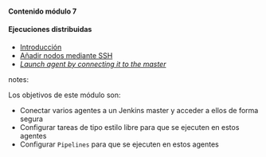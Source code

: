 #### Contenido módulo 7

#### Ejecuciones distribuidas

* [Introducción](/#introduction)
* [Añadir nodos mediante SSH](/#add_nodes_ssh)
* [_Launch agent by connecting it to the master_](/#add_nodes_launch_agent_by_connecting_it_to_the_master)
 
notes:

Los objetivos de este módulo son:

* Conectar varios agentes a un Jenkins master y acceder a ellos de forma segura
* Configurar tareas de tipo estilo libre para que se ejecuten en estos agentes
* Configurar `Pipelines` para que se ejecuten en estos agentes